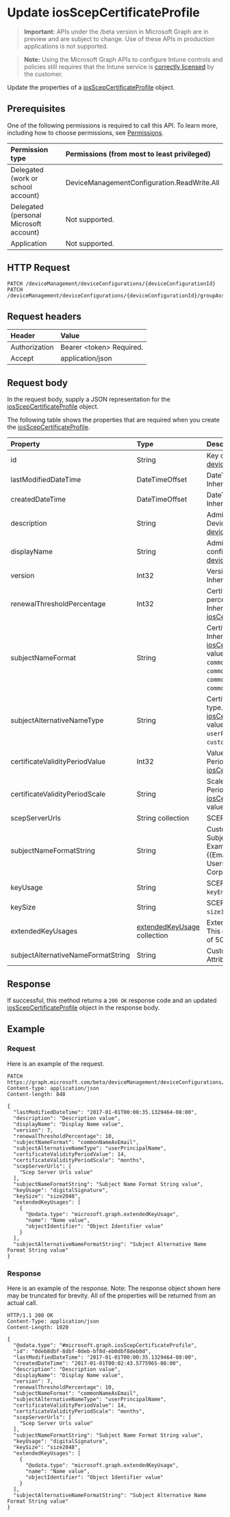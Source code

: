 ﻿# Update iosScepCertificateProfile

> **Important:** APIs under the /beta version in Microsoft Graph are in preview and are subject to change. Use of these APIs in production applications is not supported.

> **Note:** Using the Microsoft Graph APIs to configure Intune controls and policies still requires that the Intune service is [correctly licensed](https://go.microsoft.com/fwlink/?linkid=839381) by the customer.

Update the properties of a [iosScepCertificateProfile](../resources/intune_deviceconfig_iosscepcertificateprofile.md) object.
## Prerequisites
One of the following permissions is required to call this API. To learn more, including how to choose permissions, see [Permissions](../../../concepts/permissions_reference.md).

|Permission type|Permissions (from most to least privileged)|
|:---|:---|
|Delegated (work or school account)|DeviceManagementConfiguration.ReadWrite.All|
|Delegated (personal Microsoft account)|Not supported.|
|Application|Not supported.|

## HTTP Request
<!-- {
  "blockType": "ignored"
}
-->
``` http
PATCH /deviceManagement/deviceConfigurations/{deviceConfigurationId}
PATCH /deviceManagement/deviceConfigurations/{deviceConfigurationId}/groupAssignments/{deviceConfigurationGroupAssignmentId}/deviceConfiguration
```

## Request headers
|Header|Value|
|:---|:---|
|Authorization|Bearer &lt;token&gt; Required.|
|Accept|application/json|

## Request body
In the request body, supply a JSON representation for the [iosScepCertificateProfile](../resources/intune_deviceconfig_iosscepcertificateprofile.md) object.

The following table shows the properties that are required when you create the [iosScepCertificateProfile](../resources/intune_deviceconfig_iosscepcertificateprofile.md).

|Property|Type|Description|
|:---|:---|:---|
|id|String|Key of the entity. Inherited from [deviceConfiguration](../resources/intune_deviceconfig_deviceconfiguration.md)|
|lastModifiedDateTime|DateTimeOffset|DateTime the object was last modified. Inherited from [deviceConfiguration](../resources/intune_deviceconfig_deviceconfiguration.md)|
|createdDateTime|DateTimeOffset|DateTime the object was created. Inherited from [deviceConfiguration](../resources/intune_deviceconfig_deviceconfiguration.md)|
|description|String|Admin provided description of the Device Configuration. Inherited from [deviceConfiguration](../resources/intune_deviceconfig_deviceconfiguration.md)|
|displayName|String|Admin provided name of the device configuration. Inherited from [deviceConfiguration](../resources/intune_deviceconfig_deviceconfiguration.md)|
|version|Int32|Version of the device configuration. Inherited from [deviceConfiguration](../resources/intune_deviceconfig_deviceconfiguration.md)|
|renewalThresholdPercentage|Int32|Certificate renewal threshold percentage. Valid values 1 to 99 Inherited from [iosCertificateProfileBase](../resources/intune_deviceconfig_ioscertificateprofilebase.md)|
|subjectNameFormat|String|Certificate Subject Name Format. Inherited from [iosCertificateProfileBase](../resources/intune_deviceconfig_ioscertificateprofilebase.md) Possible values are: `commonName`, `commonNameAsEmail`, `custom`, `commonNameIncludingEmail`, `commonNameAsIMEI`, `commonNameAsSerialNumber`.|
|subjectAlternativeNameType|String|Certificate Subject Alternative Name type. Inherited from [iosCertificateProfileBase](../resources/intune_deviceconfig_ioscertificateprofilebase.md) Possible values are: `emailAddress`, `userPrincipalName`, `customAzureADAttribute`.|
|certificateValidityPeriodValue|Int32|Value for the Certificate Validity Period. Inherited from [iosCertificateProfileBase](../resources/intune_deviceconfig_ioscertificateprofilebase.md)|
|certificateValidityPeriodScale|String|Scale for the Certificate Validity Period. Inherited from [iosCertificateProfileBase](../resources/intune_deviceconfig_ioscertificateprofilebase.md) Possible values are: `days`, `months`, `years`.|
|scepServerUrls|String collection|SCEP Server Url(s).|
|subjectNameFormatString|String|Custom format to use with SubjectNameFormat = Custom. Example: CN={{EmailAddress}},E={{EmailAddress}},OU=Enterprise Users,O=Contoso Corporation,L=Redmond,ST=WA,C=US|
|keyUsage|String|SCEP Key Usage. Possible values are: `keyEncipherment`, `digitalSignature`.|
|keySize|String|SCEP Key Size. Possible values are: `size1024`, `size2048`.|
|extendedKeyUsages|[extendedKeyUsage](../resources/intune_deviceconfig_extendedkeyusage.md) collection|Extended Key Usage (EKU) settings. This collection can contain a maximum of 500 elements.|
|subjectAlternativeNameFormatString|String|Custom String that defines the AAD Attribute.|



## Response
If successful, this method returns a `200 OK` response code and an updated [iosScepCertificateProfile](../resources/intune_deviceconfig_iosscepcertificateprofile.md) object in the response body.

## Example
### Request
Here is an example of the request.
``` http
PATCH https://graph.microsoft.com/beta/deviceManagement/deviceConfigurations/{deviceConfigurationId}
Content-type: application/json
Content-length: 848

{
  "lastModifiedDateTime": "2017-01-01T00:00:35.1329464-08:00",
  "description": "Description value",
  "displayName": "Display Name value",
  "version": 7,
  "renewalThresholdPercentage": 10,
  "subjectNameFormat": "commonNameAsEmail",
  "subjectAlternativeNameType": "userPrincipalName",
  "certificateValidityPeriodValue": 14,
  "certificateValidityPeriodScale": "months",
  "scepServerUrls": [
    "Scep Server Urls value"
  ],
  "subjectNameFormatString": "Subject Name Format String value",
  "keyUsage": "digitalSignature",
  "keySize": "size2048",
  "extendedKeyUsages": [
    {
      "@odata.type": "microsoft.graph.extendedKeyUsage",
      "name": "Name value",
      "objectIdentifier": "Object Identifier value"
    }
  ],
  "subjectAlternativeNameFormatString": "Subject Alternative Name Format String value"
}
```

### Response
Here is an example of the response. Note: The response object shown here may be truncated for brevity. All of the properties will be returned from an actual call.
``` http
HTTP/1.1 200 OK
Content-Type: application/json
Content-Length: 1020

{
  "@odata.type": "#microsoft.graph.iosScepCertificateProfile",
  "id": "0deb8dbf-8dbf-0deb-bf8d-eb0dbf8deb0d",
  "lastModifiedDateTime": "2017-01-01T00:00:35.1329464-08:00",
  "createdDateTime": "2017-01-01T00:02:43.5775965-08:00",
  "description": "Description value",
  "displayName": "Display Name value",
  "version": 7,
  "renewalThresholdPercentage": 10,
  "subjectNameFormat": "commonNameAsEmail",
  "subjectAlternativeNameType": "userPrincipalName",
  "certificateValidityPeriodValue": 14,
  "certificateValidityPeriodScale": "months",
  "scepServerUrls": [
    "Scep Server Urls value"
  ],
  "subjectNameFormatString": "Subject Name Format String value",
  "keyUsage": "digitalSignature",
  "keySize": "size2048",
  "extendedKeyUsages": [
    {
      "@odata.type": "microsoft.graph.extendedKeyUsage",
      "name": "Name value",
      "objectIdentifier": "Object Identifier value"
    }
  ],
  "subjectAlternativeNameFormatString": "Subject Alternative Name Format String value"
}
```



